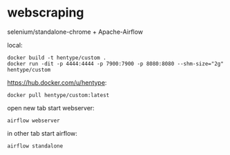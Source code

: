 # webscraping


selenium/standalone-chrome + Apache-Airflow

local:
```
docker build -t hentype/custom .
docker run -dit -p 4444:4444 -p 7900:7900 -p 8080:8080 --shm-size="2g" hentype/custom
```

https://hub.docker.com/u/hentype:
```
docker pull hentype/custom:latest
```

open new tab start webserver:
```
airflow webserver
```

in other tab start airflow:
```
airflow standalone
```
